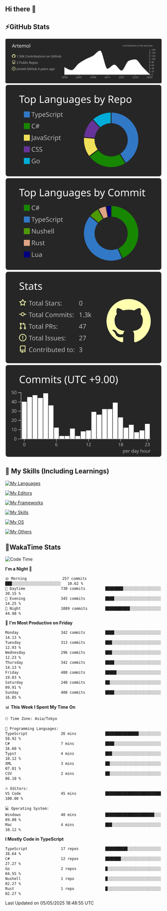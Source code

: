 ## Hi there 👋
<!--
**Artemol/Artemol** is a ✨ _special_ ✨ repository because its `README.md` (this file) appears on your GitHub profile.

Here are some ideas to get you started:

- 🔭 I’m currently working on ...
- 🌱 I’m currently learning ...
- 👯 I’m looking to collaborate on ...
- 🤔 I’m looking for help with ...
- 💬 Ask me about ...
- 📫 How to reach me: ...
- 😄 Pronouns: ...
- ⚡ Fun fact: ...
-->

## ⚡GitHub Stats
[![](https://raw.githubusercontent.com/Artemol/Artemol/main/profile-summary-card-output/apprentice/0-profile-details.svg)](https://github.com/vn7n24fzkq/github-profile-summary-cards)
[![](https://raw.githubusercontent.com/Artemol/Artemol/main/profile-summary-card-output/apprentice/1-repos-per-language.svg)](https://github.com/vn7n24fzkq/github-profile-summary-cards) [![](https://raw.githubusercontent.com/Artemol/Artemol/main/profile-summary-card-output/apprentice/2-most-commit-language.svg)](https://github.com/vn7n24fzkq/github-profile-summary-cards)
[![](https://raw.githubusercontent.com/Artemol/Artemol/main/profile-summary-card-output/apprentice/3-stats.svg)](https://github.com/vn7n24fzkq/github-profile-summary-cards) [![](https://raw.githubusercontent.com/Artemol/Artemol/main/profile-summary-card-output/apprentice/4-productive-time.svg)](https://github.com/vn7n24fzkq/github-profile-summary-cards)

## 🌱 My Skills (Including Learnings)

<!--
### Languages
-->
[![My Languages](https://skillicons.dev/icons?i=ts,py,cs,dotnet,rust,go,c,matlab,css)](https://skillicons.dev)

<!--
### Editors
-->
[![My Editors](https://skillicons.dev/icons?i=vscode,neovim,vim,visualstudio,idea)](https://skillicons.dev)

<!--
### Frameworks
-->
[![My Frameworks](https://skillicons.dev/icons?i=react,nestjs,vite,tailwind,tauri,electron,remix,nextjs,fastapi)](https://skillicons.dev)

<!--
### Tools
-->
[![My Skills](https://skillicons.dev/icons?i=git,nodejs,docker,unity,postman,bun,discord,cloudflare,bash,prometheus,grafana,obsidian)](https://skillicons.dev)

<!--
### OS
-->
[![My OS](https://skillicons.dev/icons?i=windows,ubuntu)](https://skillicons.dev)

<!--
### Others
-->
[![My Others](https://skillicons.dev/icons?i=github,raspberrypi,gcp)](https://skillicons.dev)

## 💬WakaTime Stats
<!--START_SECTION:waka-->
![Code Time](http://img.shields.io/badge/Code%20Time-532%20hrs%2039%20mins-blue)

**I'm a Night 🦉** 

```text
🌞 Morning                257 commits         ███░░░░░░░░░░░░░░░░░░░░░░   10.62 % 
🌆 Daytime                730 commits         ████████░░░░░░░░░░░░░░░░░   30.15 % 
🌃 Evening                345 commits         ████░░░░░░░░░░░░░░░░░░░░░   14.25 % 
🌙 Night                  1089 commits        ███████████░░░░░░░░░░░░░░   44.98 % 
```
📅 **I'm Most Productive on Friday** 

```text
Monday                   342 commits         ████░░░░░░░░░░░░░░░░░░░░░   14.13 % 
Tuesday                  313 commits         ███░░░░░░░░░░░░░░░░░░░░░░   12.93 % 
Wednesday                296 commits         ███░░░░░░░░░░░░░░░░░░░░░░   12.23 % 
Thursday                 342 commits         ████░░░░░░░░░░░░░░░░░░░░░   14.13 % 
Friday                   480 commits         █████░░░░░░░░░░░░░░░░░░░░   19.83 % 
Saturday                 240 commits         ██░░░░░░░░░░░░░░░░░░░░░░░   09.91 % 
Sunday                   408 commits         ████░░░░░░░░░░░░░░░░░░░░░   16.85 % 
```


📊 **This Week I Spent My Time On** 

```text
🕑︎ Time Zone: Asia/Tokyo

💬 Programming Languages: 
TypeScript               26 mins             ███████████████░░░░░░░░░░   58.92 % 
C#                       7 mins              ████░░░░░░░░░░░░░░░░░░░░░   16.60 % 
Typst                    4 mins              ███░░░░░░░░░░░░░░░░░░░░░░   10.12 % 
XML                      3 mins              ██░░░░░░░░░░░░░░░░░░░░░░░   07.01 % 
CSV                      2 mins              ██░░░░░░░░░░░░░░░░░░░░░░░   06.10 % 

🔥 Editors: 
VS Code                  45 mins             █████████████████████████   100.00 % 

💻 Operating System: 
Windows                  40 mins             ██████████████████████░░░   89.88 % 
Mac                      4 mins              ███░░░░░░░░░░░░░░░░░░░░░░   10.12 % 
```

**I Mostly Code in TypeScript** 

```text
TypeScript               17 repos            ██████████░░░░░░░░░░░░░░░   38.64 % 
C#                       12 repos            ███████░░░░░░░░░░░░░░░░░░   27.27 % 
Go                       2 repos             █░░░░░░░░░░░░░░░░░░░░░░░░   04.55 % 
Nushell                  1 repo              █░░░░░░░░░░░░░░░░░░░░░░░░   02.27 % 
Rust                     1 repo              █░░░░░░░░░░░░░░░░░░░░░░░░   02.27 % 
```




 Last Updated on 05/05/2025 18:48:55 UTC
<!--END_SECTION:waka-->
